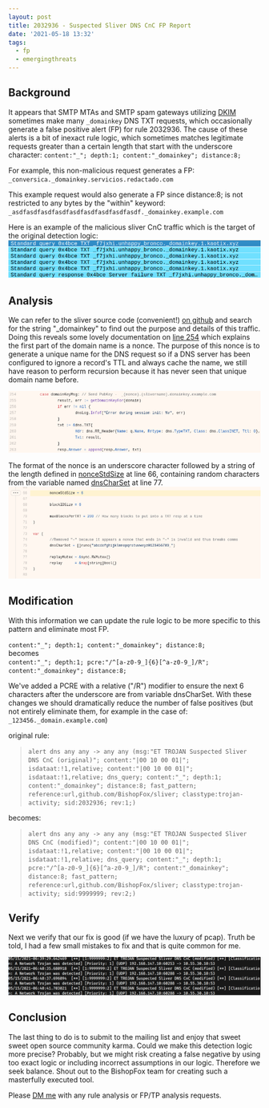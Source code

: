 ```yaml
---
layout: post
title: 2032936 - Suspected Sliver DNS CnC FP Report
date: '2021-05-18 13:32'
tags:
  - fp
  - emergingthreats
---
```

## Background

It appears that SMTP MTAs and SMTP spam gateways utilizing [DKIM](https://support.dnsimple.com/articles/dkim-record/) sometimes make many `_domainkey` DNS TXT requests, which occasionally generate a false positive alert (FP) for rule 2032936. The cause of these alerts is a bit of inexact rule logic, which sometimes matches legitimate requests greater than a certain length that start with the underscore character: `content:"_"; depth:1; content:"_domainkey"; distance:8;`  

For example, this non-malicious request generates a FP:  
`_conversica._domainkey.servicios.redactado.com`  

This example request would also generate a FP since distance:8; is not restricted to any bytes by the "within" keyword:  
`_asdfasdfasdfasdfasdfasdfasdfasdfasdf._domainkey.example.com`  

Here is an example of the malicious sliver CnC traffic which is the target of the original detection logic:
![malicious DNS TXT request](/images/2021/05/20210518.1.png)

## Analysis

We can refer to the sliver source code (convenient!) [on github](https://github.com/BishopFox/sliver/) and search for the string "\_domainkey" to find out the purpose and details of this traffic. Doing this reveals some lovely documentation on [line 254](https://github.com/BishopFox/sliver/blob/672c0e29d07313fcc3d093d2c6b742659e574e07/server/c2/udp-dns.go#L254) which explains the first part of the domain name is a nonce. The purpose of this nonce is to generate a unique name for the DNS request so if a DNS server has been configured to ignore a record's TTL and always cache the name, we still have reason to perform recursion because it has never seen that unique domain name before. 

![sliver source code snippet](/images/2021/05/20210518.5.png)

The format of the nonce is an underscore character followed by a string of the length defined in [nonceStdSize](https://github.com/BishopFox/sliver/blob/672c0e29d07313fcc3d093d2c6b742659e574e07/implant/sliver/transports/udp-dns.go#L66) at line 66, containing random characters from the variable named [dnsCharSet](https://github.com/BishopFox/sliver/blob/672c0e29d07313fcc3d093d2c6b742659e574e07/implant/sliver/transports/udp-dns.go#L75) at line 77. 
![sliver source code snippet](/images/2021/05/20210518.4.png)  

## Modification

With this information we can update the rule logic to be more specific to this pattern and eliminate most FP.  

`content:"_"; depth:1; content:"_domainkey"; distance:8;`  
becomes  
`content:"_"; depth:1; pcre:"/^[a-z0-9_]{6}[^a-z0-9_]/R"; content:"_domainkey"; distance:8;`   

We've added a PCRE with a relative ("/R") modifier to ensure the next 6 characters after the underscore are from variable dnsCharSet. With these changes we should dramatically reduce the number of false positives (but not entirely eliminate them, for example in the case of: `_123456._domain.example.com`)

original rule:

>```alert dns any any -> any any (msg:"ET TROJAN Suspected Sliver DNS CnC (original)"; content:"|00 10 00 01|"; isdataat:!1,relative; content:"|00 10 00 01|"; isdataat:!1,relative; dns_query; content:"_"; depth:1; content:"_domainkey"; distance:8; fast_pattern; reference:url,github.com/BishopFox/sliver; classtype:trojan-activity; sid:2032936; rev:1;)```

becomes:

>```alert dns any any -> any any (msg:"ET TROJAN Suspected Sliver DNS CnC (modified)"; content:"|00 10 00 01|"; isdataat:!1,relative; content:"|00 10 00 01|"; isdataat:!1,relative; dns_query; content:"_"; depth:1; pcre:"/^[a-z0-9_]{6}[^a-z0-9_]/R"; content:"_domainkey"; distance:8; fast_pattern; reference:url,github.com/BishopFox/sliver; classtype:trojan-activity; sid:9999999; rev:2;)```

## Verify

Next we verify that our fix is good (if we have the luxury of pcap). Truth be told, I had a few small mistakes to fix and that is quite common for me.  

![fast log snippet](/images/2021/05/20210518.3.png)

## Conclusion

The last thing to do is to submit to the mailing list and enjoy that sweet sweet open source community karma. Could we make this detection logic more precise? Probably, but we might risk creating a false negative by using too exact logic or including incorrect assumptions in our logic. Therefore we seek balance. Shout out to the BishopFox team for creating such a masterfully executed tool.

Please [DM me](https://twitter.com/travisbgreen/) with any rule analysis or FP/TP analysis requests.